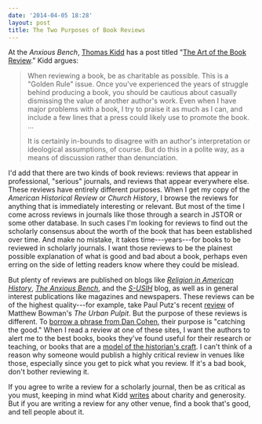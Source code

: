 ```yaml
---
date: '2014-04-05 18:28'
layout: post
title: The Two Purposes of Book Reviews
---
```


At the *Anxious Bench*, [Thomas Kidd][] has a post titled "[The Art of
the Book Review][]." Kidd argues:

> When reviewing a book, be as charitable as possible. This is a "Golden
> Rule" issue. Once you've experienced the years of struggle behind
> producing a book, you should be cautious about casually dismissing the
> value of another author's work. Even when I have major problems with a
> book, I try to praise it as much as I can, and include a few lines
> that a press could likely use to promote the book. ...
>
> It is certainly in-bounds to disagree with an author's interpretation
> or ideological assumptions, of course. But do this in a polite way, as
> a means of discussion rather than denunciation.

I'd add that there are two kinds of book reviews: reviews that appear in
professional, "serious" journals, and reviews that appear everywhere
else. These reviews have entirely different purposes. When I get my copy
of the *American Historical Review* or *Church History*, I browse the
reviews for anything that is immediately interesting or relevant. But
most of the time I come across reviews in journals like those through a
search in JSTOR or some other database. In such cases I'm looking for
reviews to find out the scholarly consensus about the worth of the book
that has been established over time. And make no mistake, it takes
time---years---for books to be reviewed in scholarly journals. I want
those reviews to be the plainest possible explanation of what is good
and bad about a book, perhaps even erring on the side of letting readers
know where they could be mislead.

But plenty of reviews are published on blogs like *[Religion in American
History][]*, *[The Anxious Bench][]*, and the *[S-USIH][]* blog, as well
as in general interest publications like magazines and newspapers. These
reviews can be of the highest quality---for example, take Paul Putz's
recent [review][] of Matthew Bowman's *The Urban Pulpit*. But the
purpose of these reviews is different. To [borrow a phrase from Dan
Cohen][], their purpose is "catching the good." When I read a review at
one of these sites, I want the authors to alert me to the best books,
books they've found useful for their research or teaching, or books that
are a [model of the historian's craft][]. I can't think of a reason why
someone would publish a highly critical review in venues like those,
especially since you get to pick what you review. If it's a bad book,
don't bother reviewing it.

If you agree to write a review for a scholarly journal, then be as
critical as you must, keeping in mind what Kidd [writes][The Art of the
Book Review] about charity and generosity. But if you are writing a
review for any other venue, find a book that's good, and tell people
about it.

  [Thomas Kidd]: http://www.baylor.edu/history/index.php?id=7728
  [The Art of the Book Review]: http://www.patheos.com/blogs/anxiousbench/2014/04/the-art-of-the-book-review/
  [Religion in American History]: http://usreligion.blogspot.com
  [The Anxious Bench]: http://www.patheos.com/blogs/anxiousbench/
  [S-USIH]: http://s-usih.org/
  [review]: http://usreligion.blogspot.com/2014/03/the-urban-pulpit-new-york-city-and-fate.html
  [borrow a phrase from Dan Cohen]: http://www.dancohen.org/2012/03/30/catching-the-good/
  [model of the historian's craft]: http://usreligion.blogspot.com/2013/12/from-rivers-of-water-to-river-of-dark.html
